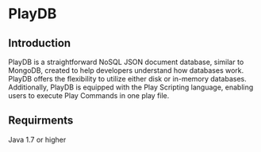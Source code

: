 PlayDB
====

Introduction
--
PlayDB is a straightforward NoSQL JSON document database, similar to MongoDB, created to help developers understand how databases work. PlayDB offers the flexibility to utilize either disk or in-memory databases. Additionally, PlayDB is equipped with the Play Scripting language, enabling users to execute Play Commands in one play file.


Requirments
---
Java 1.7 or higher





